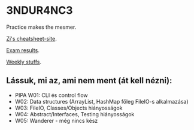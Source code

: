 # 3NDUR4NC3
Practice makes the mesmer.

[Zi's cheatsheet-site](https://github.com/ZaitzeV16/ZigZagCheatSheet).

[Exam results](https://docs.google.com/spreadsheets/d/1b5BlXphfWOkZDehu2stGUS2tzkSHKpZ0WFD_Z6deNbI/edit#gid=385679214).

[Weekly stuffs](https://github.com/green-fox-academy/zigzag-syllabus/wiki).

Lássuk, mi az, ami nem ment (át kell nézni):
-
- PIPA W01: CLI és control flow
- W02: Data structures (ArrayList, HashMap főleg FileIO-s alkalmazása)
- W03: FileIO, Classes/Objects hiányosságok
- W04: Abstract/Interfaces, Testing hiányosságok
- W05: Wanderer - még nincs kész